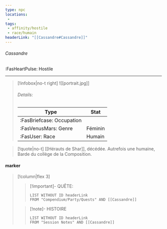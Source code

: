 ```yaml
---
type: npc
locations:
 - 
tags:
 - affinity/hostile
 - race/humain
headerLink: "[[Cassandre#Cassandre]]"
---
```

###### Cassandre
<span class="sub2">:FasHeartPulse: Hostile </span>
___

> [!infobox|no-t right]
> ![[portrait.jpg]]
> ###### Details:
> | Type | Stat |
> | ---- | ---- |
> | :FasBriefcase: Occupation |   |
> | :FasVenusMars: Genre | Féminin |
> | :FasUser: Race | Humain |
<span class="clearfix"></span>

> [!quote|no-t]
>[[Hérauts de Shar]], décédée. Autrefois une humaine, Barde du collège de la Composition. 
#### marker
> [!column|flex 3]
>> [!important]- QUÊTE:
>>```dataview
>>LIST WITHOUT ID headerLink
>>FROM "Compendium/Party/Quests" AND [[Cassandre]]
>
>>[!note]- HISTOIRE
>>```dataview
>>LIST WITHOUT ID headerLink
>>FROM "Session Notes" AND [[Cassandre]]
